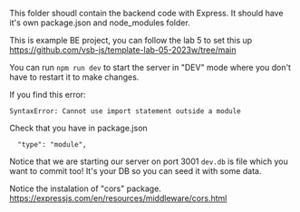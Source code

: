 This folder shoudl contain the backend code with Express.
It should have it's own package.json and node_modules folder.

This is example BE project, you can follow the lab 5 to set this up
https://github.com/vsb-js/template-lab-05-2023w/tree/main

You can run `npm run dev` to start the server in "DEV" mode where you don't have to restart it to make changes.

If you find this error:

```
SyntaxError: Cannot use import statement outside a module
```

Check that you have in package.json

```
  "type": "module",
```

Notice that we are starting our server on port 3001
`dev.db` is file which you want to commit too! It's your DB so you can seed it with some data.

Notice the instalation of "cors" package. 
https://expressjs.com/en/resources/middleware/cors.html